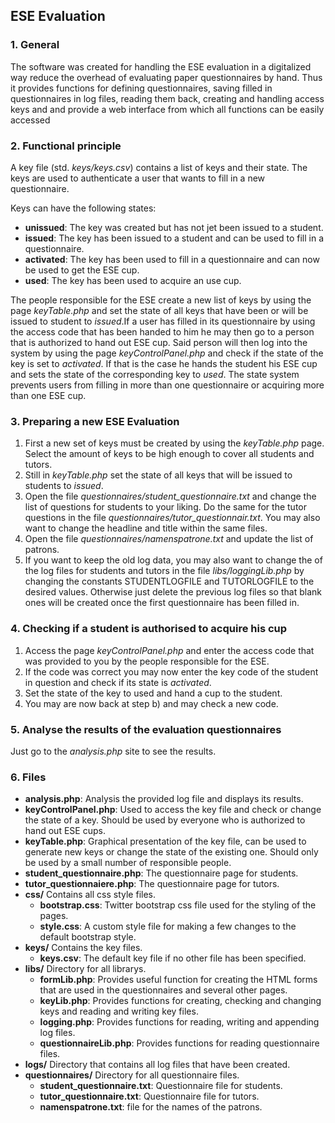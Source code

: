 
## ESE Evaluation

### 1. General
The software was created for handling the ESE evaluation in a digitalized way reduce the overhead of evaluating paper questionnaires by hand. Thus it provides functions for defining questionnaires, saving filled in questionnaires in log files, reading them back, creating and handling access keys and and provide a web interface from which all functions can be easily accessed  

### 2. Functional principle                                                      

A key file (std. *keys/keys.csv*) contains a list of keys and their state. The keys are used to authenticate a user that wants to fill in a new questionnaire.                                                               

Keys can have the following states:                                          
* **unissued**: The key was created but has not jet been issued to a student.                                                   
* **issued**: The key has been issued to a student and can be used to fill in a questionnaire.                                   
* **activated**: The key has been used to fill in a questionnaire and can now be used to get the ESE cup.                            
* **used**: The key has been used to acquire an use cup.

The people responsible for the ESE create a new list of keys by using the page *keyTable.php* and set the state of all keys that have been or will be issued to student to *issued*.If a user has filled in its questionnaire by using the access code that has been handed to him he may then go to a person that is authorized to hand out ESE cup. Said person will then log into the system by using the page *keyControlPanel.php* and check if the state of the key is set to *activated*. If that is the case he hands the student his ESE cup and sets the state of the corresponding key to *used*. The state system prevents users from filling in more than one questionnaire or acquiring more than one ESE cup.                

### 3. Preparing a new ESE Evaluation                                            

1. First a new set of keys must be created by using the *keyTable.php* page. Select the amount of keys to be high enough to cover all students and tutors.                                                                   
2. Still in *keyTable.php* set the state of all keys that will be issued to students to *issued*.                                       
3. Open the file *questionnaires/student_questionnaire.txt* and change the list of questions for students to your liking. Do the same for the tutor questions in the file *questionnaires/tutor_questionnair.txt*. You may also want to change the headline and title within the same files. 
4. Open the file *questionnaires/namenspatrone.txt* and update the list of patrons.
5. If you want to keep the old log data, you may also want to change the of the log files for students and tutors in the file *libs/loggingLib.php* by changing the constants STUDENTLOGFILE and TUTORLOGFILE to the desired values. Otherwise just delete the previous log files so that blank ones will be created once the first questionnaire has been filled in.                                       

### 4. Checking if a student is authorised to acquire his cup                    

1. Access the page *keyControlPanel.php* and enter the access code that was provided to you by the people responsible for the ESE.          
2. If the code was correct you may now enter the key code of the student in question and check if its state is *activated*.                 
3. Set the state of the key to used and hand a cup to the student.           
4. You may are now back at step b) and may check a new code.                 

### 5. Analyse the results of the evaluation questionnaires                      

Just go to the *analysis.php* site to see the results.                                                                      

### 6. Files                                                                     

* **analysis.php**: Analysis the provided log file and displays its results.                 
* **keyControlPanel.php**: Used to access the key file and check or change the state of a key. Should be used by everyone who is authorized to hand out ESE cups.
* **keyTable.php**: Graphical presentation of the key file, can be used to generate new keys or change the state of the existing one. Should only be used by a small number of responsible people. 
* **student_questionnaire.php**: The questionnaire page for students.  
* **tutor_questionnaiere.php**: The questionnaire page for tutors.    
* **css/** Contains all css style files.         
    * **bootstrap.css**: Twitter bootstrap css file used for the styling of the pages.             
    * **style.css**: A custom style file for making a few changes to the default bootstrap style.                                
* **keys/** Contains the key files.               
    * **keys.csv**: The default key file if no other file has been specified.                   
* **libs/** Directory for all librarys.           
    * **formLib.php**: Provides useful function for creating the HTML forms that are used in the questionnaires and several other pages.       
    * **keyLib.php**: Provides functions for creating, checking and changing keys and reading and writing key files.        
    * **logging.php**: Provides functions for reading, writing and appending log files.      
    * **questionnaireLib.php**: Provides functions for reading questionnaire files.                  
* **logs/** Directory that contains all log files that have been created.               
* **questionnaires/** Directory for all questionnaire files.
    * **student_questionnaire.txt**: Questionnaire file for students.      
    * **tutor_questionnaire.txt**: Questionnaire file for tutors.
    * **namenspatrone.txt**: file for the names of the patrons. 
